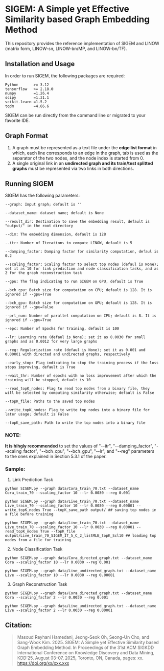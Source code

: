 # SIGEM: A Simple yet Effective Similarity based Graph Embedding Method

This repository provides the reference implementation of SIGEM and LINOW (matrix form, LINOW-sn, LINOW-bn/MP, and LINOW-bn/TF).

## Installation and Usage
In order to run SIGEM, the following packages are required:
```
Python       >= 3.12
tensorflow   >= 2.18.0
numpy        =1.26.4
scipy        =1.31.1
scikit-learn =1.5.2
tqdm         =4.66.6
```
SIGEM can be run directly from the command line or migrated to your favorite IDE.
## Graph Format
1) A graph must be represented as a text file under the **edge list format** in which, each line corresponds to an edge in the graph, tab is used as the separator of the two nodes, and the node index is started from 0.
2) A single original link in an **undirected graph and its train/test splitted graphs** must be represented via two links in both directions.

## Running SIGEM
SIGEM has the following parameters: 
```
--graph: Input graph; default is ''

--dataset_name: dataset name; default is None

--result_dir: Destination to save the embedding result, default is "output/" in the root directory

--dim: The embedding dimension, default is 128

--itr: Number of Iterations to compute LINOW, default is 5

--damping_factor: Damping factor for similarity computation, defaul is 0.2

--scaling_factor: Scaling factor to select top nodes (defaul is None); set it as 10 for link prediction and node classification tasks, and as 2 for the graph reconstruction task

--gpu: The flag indicating to run SIGEM on GPU, default is True

--bch_cpu: Batch size for computation on CPU; default is 128. It is ignored if --gpu=True

--bch_gpu: Batch size for computation on GPU; default is 128. It is ignored if --gpu=False

--prl_num: Number of parallel computation on CPU; default is 8. It is ignored if --gpu=True

--epc: Number of Epochs for training, default is 100

--lr: Learning rate (defaul is None); set it as 0.0030 for small graphs and as 0.0012 for very large graphs

--reg: Regularization rate (defaul is None); set it as 0.001 and 0.00001 with directed and undirected graphs, respectively

--early_stop: Flag indicating to stop the training process if the loss stops improving, default is True

--wait_thr: Number of epochs with no loss improvement after which the training will be stopped, default is 10

--read_topK_nodes: Flag to read top nodes from a binary file, they will be selected by computing similarity otherwise; default is False

--topK_file: Paths to the saved top nodes

--write_topK_nodes: Flag to write top nodes into a binary file for later usage; default is False

--topK_save_path: Path to write the top nodes into a binary file
```
### NOTE:
**It is hihgly recommended** to set the values of "--itr", "--damping_factor", "--scaling_factor", "--bch_cpu", "--bch_gpu", "--lr", and "--reg" parameters to the ones explained in Section 5.3.1 of the paper.

### Sample:
1) Link Prediction Task

```
python SIGEM.py --graph data/Cora_train_70.txt --dataset_name Cora_train_70 --scaling_factor 10 --lr 0.0030 --reg 0.001

python SIGEM.py --graph data/Live_train_70.txt --dataset_name Live_train_70 --scaling_factor 10 --lr 0.0030 --reg 0.00001 --write_topK_nodes True --topK_save_path output/ ## saving top nodes in a file before training

python SIGEM.py --graph data/Live_train_70.txt --dataset_name Live_train_70 --scaling_factor 10 --lr 0.0030 --reg 0.00001 --read_topK_nodes True --topK_file output/Live_train_70_SIGEM_IT_5_C_2_listMLE_topK_Scl10 ## loading top nodes from a file for training
```

2) Node Classification Task

```
python SIGEM.py --graph data/Cora_directed_graph.txt --dataset_name Cora --scaling_factor 10 --lr 0.0030 --reg 0.001

python SIGEM.py --graph data/Live_undirected_graph.txt --dataset_name Live --scaling_factor 10 --lr 0.0030 --reg 0.00001
```

3) Graph Reconstruction Task

```
python SIGEM.py --graph data/Cora_directed_graph.txt --dataset_name Cora --scaling_factor 2 --lr 0.0030 --reg 0.001

python SIGEM.py --graph data/Live_undirected_graph.txt --dataset_name Live --scaling_factor 2 --lr 0.0030 --reg 0.00001
```

## Citation:
> Masoud Reyhani Hamedani, Jeong-Seok Oh, Seong-Un Cho, and Sang-Wook Kim. 2025. SIGEM: A Simple yet Effective Similarity based Graph Embedding Method. In Proceedings of the 31st ACM SIGKDD International Conference on
Knowledge Discovery and Data Mining, KDD'25, August 03-07, 2025, Toronto, ON, Canada, pages: xx. https://doi.org/xx/xxx.xxx


